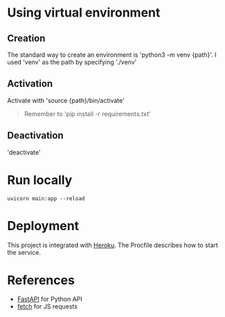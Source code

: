 # Using virtual environment
## Creation
The standard way to create an environment is 'python3 -m venv {path}'.
I used 'venv' as the path by specifying './venv'
## Activation
Activate with 'source {path}/bin/activate'
> Remember to 'pip install -r requirements.txt'
## Deactivation
'deactivate'

# Run locally
`uvicorn main:app --reload`

# Deployment
This project is integrated with [Heroku](https://dashboard.heroku.com/apps/roll20-helper).
The Procfile describes how to start the service.

# References
- [FastAPI](https://fastapi.tiangolo.com/) for Python API
- [fetch](https://javascript.info/fetch) for JS requests